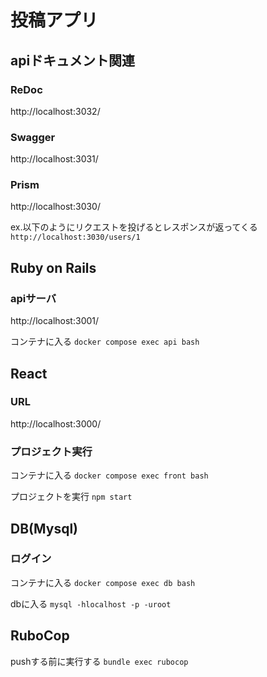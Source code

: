 # 投稿アプリ

## apiドキュメント関連

### ReDoc
http://localhost:3032/

### Swagger
http://localhost:3031/

### Prism
http://localhost:3030/

ex.以下のようにリクエストを投げるとレスポンスが返ってくる
`http://localhost:3030/users/1`

## Ruby on Rails

### apiサーバ
http://localhost:3001/

コンテナに入る
`docker compose exec api bash`

## React

### URL
http://localhost:3000/

### プロジェクト実行

コンテナに入る
`docker compose exec front bash`

プロジェクトを実行
`npm start`

## DB(Mysql)

### ログイン

コンテナに入る
`docker compose exec db bash`

dbに入る
`mysql -hlocalhost -p -uroot`

## RuboCop

pushする前に実行する
`bundle exec rubocop`